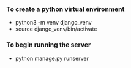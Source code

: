 ### To create a python virtual environment

- python3 -m venv django_venv
- source django_venv/bin/activate

### To begin running the server

- python manage.py runserver